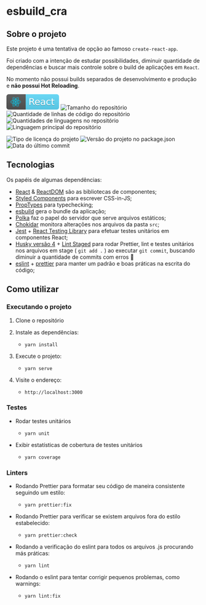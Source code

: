 # **esbuild_cra**
## **Sobre o projeto**

Este projeto é uma tentativa de opção ao famoso `create-react-app`.

Foi criado com a intenção de estudar possibilidades, diminuir quantidade de dependências e buscar mais controle sobre o build de aplicações em `React`.

No momento não possui builds separados de desenvolvimento e produção e **não possui Hot Reloading**.

![React](https://github.com//aleen42/badges/raw/master/src/react.svg)
![Tamanho do repositório](https://img.shields.io/github/repo-size/felipexperto/esbuild_cra)
![Quantidade de linhas de código do repositório](https://img.shields.io/tokei/lines/github/felipexperto/esbuild_cra)
![Quantidades de linguagens no repositório](https://img.shields.io/github/languages/count/felipexperto/esbuild_cra)
![Linguagem principal do repositório](https://img.shields.io/github/languages/top/felipexperto/esbuild_cra)

![Tipo de licença do projeto](https://img.shields.io/github/license/felipexperto/esbuild_cra)
![Versão do projeto no package.json](https://img.shields.io/github/package-json/v/felipexperto/esbuild_cra)
![Data do último commit](https://img.shields.io/github/last-commit/felipexperto/esbuild_cra)

## **Tecnologias**

Os papéis de algumas dependências:

- [React](https://pt-br.reactjs.org/) & [ReactDOM](https://pt-br.reactjs.org/docs/react-dom.html) são as bibliotecas de componentes;
- [Styled Components](https://styled-components.com/) para escrever CSS-in-JS;
- [PropTypes](https://pt-br.reactjs.org/docs/typechecking-with-proptypes.html) para typechecking;
- [esbuild](https://github.com/evanw/esbuild) gera o bundle da aplicação;
- [Polka](https://www.npmjs.com/package/polka) faz o papel do servidor que serve arquivos estáticos;
- [Chokidar](https://www.npmjs.com/package/chokidar) monitora alterações nos arquivos da pasta `src`;
- [Jest](https://jestjs.io/) + [React Testing Library](https://testing-library.com/docs/react-testing-library/intro/) para efetuar testes unitários em componentes React;
- [Husky versão 4](https://github.com/typicode/husky) + [Lint Staged](https://github.com/okonet/lint-staged) para rodar Prettier, lint e testes unitários nos arquivos em stage ( `git add .` ) ao executar `git commit`, buscando diminuir a quantidade de commits com erros 💩
- [eslint](https://eslint.org/) + [prettier](https://prettier.io/) para manter um padrão e boas práticas na escrita do código;

## **Como utilizar**
### **Executando o projeto**

1. Clone o repositório

2. Instale as dependências:
    - `yarn install`

3. Execute o projeto:
    - `yarn serve`

4. Visite o endereço:
    - `http://localhost:3000`

### **Testes**

- Rodar testes unitários
  - `yarn unit`

- Exibir estatísticas de cobertura de testes unitários
  - `yarn coverage`

### **Linters**

- Rodando Prettier para formatar seu código de maneira consistente seguindo um estilo:
  - `yarn prettier:fix`

- Rodando Prettier para verificar se existem arquivos fora do estilo estabelecido:
  - `yarn prettier:check`

- Rodando a verificação do eslint para todos os arquivos .js procurando más práticas:
  - `yarn lint`

- Rodando o eslint para tentar corrigir pequenos problemas, como warnings:
  - `yarn lint:fix`
